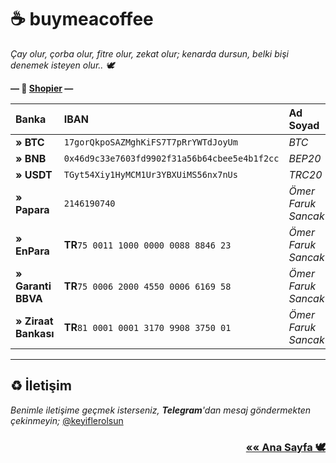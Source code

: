 # ☕️ buymeacoffee

*Çay olur, çorba olur, fitre olur, zekat olur; kenarda dursun, belki bişi denemek isteyen olur.. 🕊*

**— 💸 [Shopier](https://shopier.com/5371982) —**

| Banka                | IBAN                                          | Ad Soyad            |
|:---------------------|:----------------------------------------------|:--------------------|
| **» BTC**            | `17gorQkpoSAZMghKiFS7T7pRrYWTdJoyUm`          | *BTC*               |
| **» BNB**            | `0x46d9c33e7603fd9902f31a56b64cbee5e4b1f2cc`  | *BEP20*             |
| **» USDT**           | `TGyt54Xiy1HyMCM1Ur3YBXUiMS56nx7nUs`          | *TRC20*             |
| **» Papara**         | `2146190740`                                  | *Ömer Faruk Sancak* |
| **» EnPara**         | **TR**`75 0011 1000 0000 0088 8846 23`        | *Ömer Faruk Sancak* |
| **» Garanti BBVA**   | **TR**`75 0006 2000 4550 0006 6169 58`        | *Ömer Faruk Sancak* |
| **» Ziraat Bankası** | **TR**`81 0001 0001 3170 9908 3750 01`        | *Ömer Faruk Sancak* |

* * *

## ♻️ İletişim

*Benimle iletişime geçmek isterseniz, **Telegram**'dan mesaj göndermekten çekinmeyin;* [@keyiflerolsun](https://t.me/keyiflerolsun)

<h3 style='text-align: right;'><a style='font-weight: bold;' href='./'>«« Ana Sayfa 🕊</a></h3>
